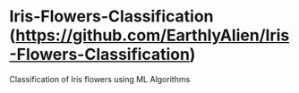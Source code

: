 # Iris-Flowers-Classification (https://github.com/EarthlyAlien/Iris-Flowers-Classification)
Classification of Iris flowers using ML Algorithms
